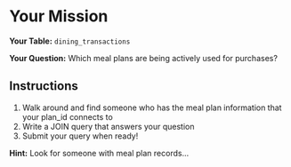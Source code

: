 # Your Mission

**Your Table:** `dining_transactions`

**Your Question:** Which meal plans are being actively used for purchases?

## Instructions
1. Walk around and find someone who has the meal plan information that your plan_id connects to
2. Write a JOIN query that answers your question
3. Submit your query when ready!

**Hint:** Look for someone with meal plan records...